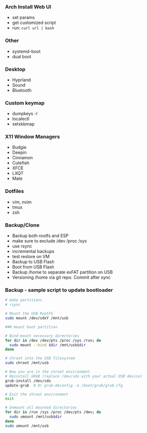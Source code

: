 ### Arch Install Web UI

- set params
- get customized script
- run: `curl url | bash`

### Other

- systemd-boot
- dual boot

### Desktop

- Hyprland
- Sound
- Bluetooth

### Custom keymap

- dumpkeys -l
- localectl
- setxkbmap

### X11 Window Managers

- Budgie
- Deepin
- Cinnamon
- Cutefish
- XFCE
- LXQT
- Mate

### Dotfiles

- vim, nvim
- tmux
- zsh

### Backup/Clone

- Backup both rootfs and ESP
- make sure to exclude /dev /proc /sys
- use rsync
- incremental backups
- test restore on VM
- Backup to USB Flash
- Boot from USB Flash
- Backup /home to separate exFAT partition on USB
- Versioning /home via git repo. Commit after sync


### Backup - sample script to update bootloader

```bash
# make partitions
# rsync

# Mount the USB RootFS
sudo mount /dev/sdxY /mnt/usb

### mount boot partition

# Bind-mount necessary directories
for dir in /dev /dev/pts /proc /sys /run; do
  sudo mount --bind $dir /mnt/usb$dir
done

# Chroot into the USB filesystem
sudo chroot /mnt/usb

# Now you are in the chroot environment
# Reinstall GRUB (replace /dev/sdx with your actual USB device)
grub-install /dev/sdx
update-grub  # Or grub-mkconfig -o /boot/grub/grub.cfg

# Exit the chroot environment
exit

# Unmount all mounted directories
for dir in /run /sys /proc /dev/pts /dev; do
  sudo umount /mnt/usb$dir
done
sudo umount /mnt/usb
```

